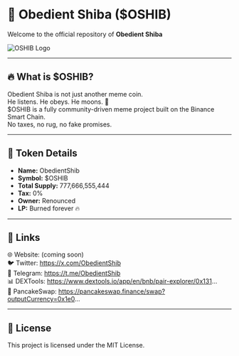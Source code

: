 # 🐶 Obedient Shiba ($OSHIB)

Welcome to the official repository of **Obedient Shiba**

![OSHIB Logo](https://raw.githubusercontent.com//obeshib-token-list/main/6184C93C-B1B0-4C86-8723-61875C38520A.png)

---

## 🔥 What is $OSHIB?

Obedient Shiba is not just another meme coin.  
He listens. He obeys. He moons. 🚀  
$OSHIB is a fully community-driven meme project built on the Binance Smart Chain.  
No taxes, no rug, no fake promises.

---

## 🚀 Token Details

- **Name:** ObedientShib  
- **Symbol:** $OSHIB  
- **Total Supply:** 777,666,555,444  
- **Tax:** 0%  
- **Owner:** Renounced  
- **LP:** Burned forever 🔥  

---

## 🔗 Links

🌐 Website: (coming soon)  
🐦 Twitter: https://x.com/ObedientShib  
📣 Telegram: https://t.me/ObedientShib  
📊 DEXTools: https://www.dextools.io/app/en/bnb/pair-explorer/0x131...  
💱 PancakeSwap: https://pancakeswap.finance/swap?outputCurrency=0x1e0...

---

## 📜 License

This project is licensed under the MIT License.
